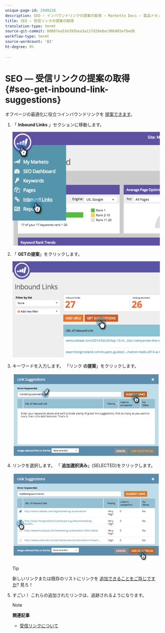 ```yaml
---
unique-page-id: 2949228
description: SEO — インバウンドリンクの提案の取得 — Marketto Docs — 製品ドキュメント
title: SEO — 受信リンクの提案の取得
translation-type: tm+mt
source-git-commit: 00887ea53e395bea3a11fd28e0ac98b085ef6ed8
workflow-type: tm+mt
source-wordcount: '82'
ht-degree: 0%

---
```



# SEO — 受信リンクの提案の取得 {#seo-get-inbound-link-suggestions}

オフページの最適化に役立つインバウンドリンクを [提案できます](../../../../product-docs/additional-apps/seo/understanding-seo/understanding-search-engine-optimization.md)。

1. 「 **Inbound Links** 」セクションに移動します。

   ![](assets/image2014-9-18-13-3a20-3a44.png)

1. 「 **GETの提案**」をクリックします。

   ![](assets/image2014-9-18-13-3a21-3a8.png)

1. キーワードを入力します。 「リンク **の提案**」をクリックします。

   ![](assets/image2014-9-18-13-3a21-3a31.png)

1. リンクを選択します。 「 **追加選択済み**」(SELECTED)をクリックします。

   ![](assets/image2014-9-18-13-3a21-3a40.png)

   >[!TIP]
   >
   >新しいリンクまたは既存のリストにリンクを [追加できることをご存じですか](seo-add-remove-an-inbound-link-url-from-a-list.md)? 見ろ！

1. すごい！ これらの追加されたリンクは、追跡されるようになります。

   >[!NOTE]
   >
   >**関連記事**
   >
   >    
   >    
   >    * [受信リンクについて](seo-understanding-inbound-links.md)


